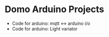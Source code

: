 # Domo Arduino Projects
- Code for arduino: mqtt <-> arduino i/o
- Code for arduino: Light variator
